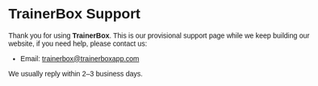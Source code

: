 
<!DOCTYPE html>
<html lang="en">
<head>
  <meta charset="UTF-8">
  <meta name="viewport" content="width=device-width, initial-scale=1.0">
</head>
<body style="font-family: sans-serif; max-width: 600px; margin: auto; padding: 2rem;">
  <h1>TrainerBox Support</h1>
  <p>
    Thank you for using <strong>TrainerBox</strong>. 
    This is our provisional support page while we keep building our website,
    if you need help, please contact us:
  </p>
  <ul>
    <li>Email: <a href="mailto:trainerbox@trainerboxapp.com">trainerbox@trainerboxapp.com</a></li>
  </ul>
  <p>
    We usually reply within 2–3 business days.
  </p>
</body>
</html>
